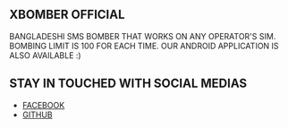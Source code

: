 ## XBOMBER OFFICIAL

BANGLADESHI SMS BOMBER THAT WORKS ON ANY OPERATOR'S SIM. BOMBING LIMIT IS 100 FOR EACH TIME. OUR ANDROID APPLICATION IS ALSO AVAILABLE :)

## STAY IN TOUCHED WITH SOCIAL MEDIAS
- [FACEBOOK](https://www.facebook.com/𝗫-𝗕-𝗢-𝗠-𝗕-𝗘-𝗥-106101268154466/)
- [GITHUB](http://github.com/Ign0r3dH4x0r)

